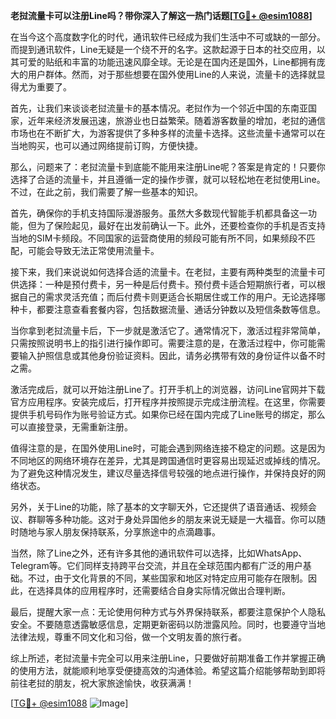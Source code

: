 **老挝流量卡可以注册Line吗？带你深入了解这一热门话题[[TG💪+ @esim1088](https://t.me/s/esim1088)]**

在当今这个高度数字化的时代，通讯软件已经成为我们生活中不可或缺的一部分。而提到通讯软件，Line无疑是一个绕不开的名字。这款起源于日本的社交应用，以其可爱的贴纸和丰富的功能迅速风靡全球。无论是在国内还是国外，Line都拥有庞大的用户群体。然而，对于那些想要在国外使用Line的人来说，流量卡的选择就显得尤为重要了。

首先，让我们来谈谈老挝流量卡的基本情况。老挝作为一个邻近中国的东南亚国家，近年来经济发展迅速，旅游业也日益繁荣。随着游客数量的增加，老挝的通信市场也在不断扩大，为游客提供了多种多样的流量卡选择。这些流量卡通常可以在当地购买，也可以通过网络提前订购，方便快捷。

那么，问题来了：老挝流量卡到底能不能用来注册Line呢？答案是肯定的！只要你选择了合适的流量卡，并且遵循一定的操作步骤，就可以轻松地在老挝使用Line。不过，在此之前，我们需要了解一些基本的知识。

首先，确保你的手机支持国际漫游服务。虽然大多数现代智能手机都具备这一功能，但为了保险起见，最好在出发前确认一下。此外，还要检查你的手机是否支持当地的SIM卡频段。不同国家的运营商使用的频段可能有所不同，如果频段不匹配，可能会导致无法正常使用流量卡。

接下来，我们来说说如何选择合适的流量卡。在老挝，主要有两种类型的流量卡可供选择：一种是预付费卡，另一种是后付费卡。预付费卡适合短期旅行者，可以根据自己的需求灵活充值；而后付费卡则更适合长期居住或工作的用户。无论选择哪种卡，都要注意查看套餐内容，包括数据流量、通话分钟数以及短信条数等信息。

当你拿到老挝流量卡后，下一步就是激活它了。通常情况下，激活过程非常简单，只需按照说明书上的指引进行操作即可。需要注意的是，在激活过程中，你可能需要输入护照信息或其他身份验证资料。因此，请务必携带有效的身份证件以备不时之需。

激活完成后，就可以开始注册Line了。打开手机上的浏览器，访问Line官网并下载官方应用程序。安装完成后，打开程序并按照提示完成注册流程。在这里，你需要提供手机号码作为账号验证方式。如果你已经在国内完成了Line账号的绑定，那么可以直接登录，无需重新注册。

值得注意的是，在国外使用Line时，可能会遇到网络连接不稳定的问题。这是因为不同地区的网络环境存在差异，尤其是跨国通信时更容易出现延迟或掉线的情况。为了避免这种情况发生，建议尽量选择信号较强的地点进行操作，并保持良好的网络状态。

另外，关于Line的功能，除了基本的文字聊天外，它还提供了语音通话、视频会议、群聊等多种功能。这对于身处异国他乡的朋友来说无疑是一大福音。你可以随时随地与家人朋友保持联系，分享旅途中的点滴趣事。

当然，除了Line之外，还有许多其他的通讯软件可以选择，比如WhatsApp、Telegram等。它们同样支持跨平台交流，并且在全球范围内都有广泛的用户基础。不过，由于文化背景的不同，某些国家和地区对特定应用可能存在限制。因此，在选择具体的应用程序时，还需要结合自身实际情况做出合理判断。

最后，提醒大家一点：无论使用何种方式与外界保持联系，都要注意保护个人隐私安全。不要随意透露敏感信息，定期更新密码以防泄露风险。同时，也要遵守当地法律法规，尊重不同文化和习俗，做一个文明友善的旅行者。

综上所述，老挝流量卡完全可以用来注册Line，只要做好前期准备工作并掌握正确的使用方法，就能顺利地享受便捷高效的沟通体验。希望这篇介绍能够帮助到即将前往老挝的朋友，祝大家旅途愉快，收获满满！

[[TG💪+ @esim1088](https://t.me/s/esim1088) ![Image](https://i.postimg.cc/4NQfJmqS/Snipaste-2025-05-13-00-14-12.png)]